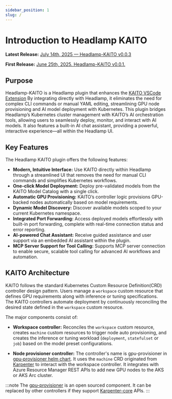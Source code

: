 ```yaml
---
sidebar_position: 1
slug: /
---
```


# Introduction to Headlamp KAITO

**Latest Release:** [July 14th, 2025 &mdash; Headlamp-KAITO v0.0.3](https://github.com/kaito-project/headlamp-kaito/releases/tag/0.0.3)

**First Release:** [June 25th, 2025. Headlamp-KAITO v0.0.1.](https://github.com/kaito-project/headlamp-kaito/releases/tag/0.0.1)

## Purpose

Headlamp-KAITO is a Headlamp plugin that enhances the [KAITO VSCode Extension](https://learn.microsoft.com/en-us/azure/aks/aks-extension-kaito) By integrating directly with Headlamp, it eliminates the need for complex CLI commands or manual YAML editing, streamlining GPU node provisioning and AI model deployment with Kubernetes. This plugin bridges Headlamp’s Kubernetes cluster management with KAITO’s AI orchestration tools, allowing users to seamlessly deploy, monitor, and interact with AI models. It also features a built-in AI chat assistant, providing a powerful, interactive experience—all within the Headlamp UI.

## Key Features

The Headlamp KAITO plugin offers the following features:

- **Modern, Intuitive Interface:** Use KAITO directly within Headlamp through a streamlined UI that removes the need for manual CLI commands and simplifies Kubernetes workflows.
- **One-click Model Deployment:** Deploy pre-validated models from the KAITO Model Catalog with a single click.
- **Automatic GPU Provisioning:** KAITO’s controller logic provisions GPU-backed nodes automatically based on model requirements.
- **Dynamic Model Discovery:** Discover available models scoped to your current Kubernetes namespace.
- **Integrated Port Forwarding:** Access deployed models effortlessly with built-in port forwarding, complete with real-time connection status and error reporting.
- **AI-powered Chat Assistant:** Receive guided assistance and user support via an embedded AI assistant within the plugin.
- **MCP Server Support for Tool Calling:** Supports MCP server connection to enable secure, scalable tool calling for advanced AI workflows and automation.

## KAITO Architecture

KAITO follows the standard Kubernetes Custom Resource Definition(CRD) controller design pattern. Users manage a `workspace` custom resource that defines GPU requirements along with inference or tuning specifications. The KAITO controllers automate deployment by continuously reconciling the desired state defined in the `workspace` custom resource.

The major components consist of:

- **Workspace controller:** Reconciles the `workspace` custom resource, creates `machine` custom resources to trigger node auto provisioning, and creates the inference or tuning workload (`deployment`, `statefulset` or `job`) based on the model preset configurations.

- **Node provisioner controller:** The controller's name is gpu-provisioner in [gpu-provisioner helm chart](https://github.com/Azure/gpu-provisioner/tree/main/charts/gpu-provisioner). It uses the `machine` CRD originated from [Karpenter](https://sigs.k8s.io/karpenter) to interact with the workspace controller. It integrates with Azure Resource Manager REST APIs to add new GPU nodes to the AKS or AKS Arc cluster.

:::note
The [gpu-provisioner](https://github.com/Azure/gpu-provisioner) is an open sourced component. It can be replaced by other controllers if they support [Karpenter-core](https://sigs.k8s.io/karpenter) APIs.
:::
